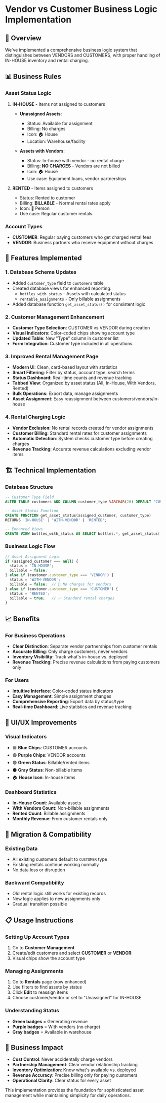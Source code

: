 # Vendor vs Customer Business Logic Implementation

## 🎯 **Overview**

We've implemented a comprehensive business logic system that distinguishes between VENDORS and CUSTOMERS, with proper handling of IN-HOUSE inventory and rental charging.

## 📊 **Business Rules**

### **Asset Status Logic**

1. **IN-HOUSE** - Items not assigned to customers
   - **Unassigned Assets**:
     - Status: Available for assignment
     - Billing: No charges
     - Icon: 🏠 House
     - Location: Warehouse/facility
   
   - **Assets with Vendors**:
     - Status: In-house with vendor - no rental charge
     - Billing: **NO CHARGES** - Vendors are not billed
     - Icon: 🏠 House  
     - Use case: Equipment loans, vendor partnerships

2. **RENTED** - Items assigned to customers
   - Status: Rented to customer
   - Billing: **BILLABLE** - Normal rental rates apply
   - Icon: 👤 Person
   - Use case: Regular customer rentals

### **Account Types**
- **CUSTOMER**: Regular paying customers who get charged rental fees
- **VENDOR**: Business partners who receive equipment without charges

## 🚀 **Features Implemented**

### **1. Database Schema Updates**
- Added `customer_type` field to `customers` table
- Created database views for enhanced reporting:
  - `bottles_with_status` - Assets with calculated status
  - `rentable_assignments` - Only billable assignments
- Added database function `get_asset_status()` for consistent logic

### **2. Customer Management Enhancement**
- **Customer Type Selection**: CUSTOMER vs VENDOR during creation
- **Visual Indicators**: Color-coded chips showing account type
- **Updated Table**: New "Type" column in customer list
- **Form Integration**: Customer type included in all operations

### **3. Improved Rental Management Page**
- **Modern UI**: Clean, card-based layout with statistics
- **Smart Filtering**: Filter by status, account type, search terms
- **Status Dashboard**: Real-time counts and revenue tracking
- **Tabbed View**: Organized by asset status (All, In-House, With Vendors, Rented)
- **Bulk Operations**: Export data, manage assignments
- **Asset Assignment**: Easy reassignment between customers/vendors/in-house

### **4. Rental Charging Logic**
- **Vendor Exclusion**: No rental records created for vendor assignments
- **Customer Billing**: Standard rental rates for customer assignments  
- **Automatic Detection**: System checks customer type before creating charges
- **Revenue Tracking**: Accurate revenue calculations excluding vendor items

## 🏗️ **Technical Implementation**

### **Database Structure**
```sql
-- Customer Type Field
ALTER TABLE customers ADD COLUMN customer_type VARCHAR(20) DEFAULT 'CUSTOMER';

-- Asset Status Function  
CREATE FUNCTION get_asset_status(assigned_customer, customer_type) 
RETURNS 'IN-HOUSE' | 'WITH-VENDOR' | 'RENTED';

-- Enhanced Views
CREATE VIEW bottles_with_status AS SELECT bottles.*, get_asset_status(...);
```

### **Business Logic Flow**
```javascript
// Asset Assignment Logic
if (assigned_customer === null) {
  status = 'IN-HOUSE';
  billable = false;
} else if (customer.customer_type === 'VENDOR') {
  status = 'WITH-VENDOR'; 
  billable = false;  // 🚫 No charges for vendors
} else if (customer.customer_type === 'CUSTOMER') {
  status = 'RENTED';
  billable = true;   // ✅ Standard rental charges
}
```

## 📈 **Benefits**

### **For Business Operations**
- **Clear Distinction**: Separate vendor partnerships from customer rentals
- **Accurate Billing**: Only charge customers, never vendors
- **Inventory Visibility**: Track what's in-house vs. deployed
- **Revenue Tracking**: Precise revenue calculations from paying customers only

### **For Users**
- **Intuitive Interface**: Color-coded status indicators
- **Easy Management**: Simple assignment changes
- **Comprehensive Reporting**: Export data by status/type
- **Real-time Dashboard**: Live statistics and revenue tracking

## 🎨 **UI/UX Improvements**

### **Visual Indicators**
- 🟦 **Blue Chips**: CUSTOMER accounts
- 🟣 **Purple Chips**: VENDOR accounts  
- 🟢 **Green Status**: Billable/rented items
- ⚫ **Gray Status**: Non-billable items
- 🏠 **House Icon**: In-house items

### **Dashboard Statistics**
- **In-House Count**: Available assets
- **With Vendors Count**: Non-billable assignments
- **Rented Count**: Billable assignments  
- **Monthly Revenue**: From customer rentals only

## 🔄 **Migration & Compatibility**

### **Existing Data**
- All existing customers default to `CUSTOMER` type
- Existing rentals continue working normally
- No data loss or disruption

### **Backward Compatibility**
- Old rental logic still works for existing records
- New logic applies to new assignments only
- Gradual transition possible

## 📋 **Usage Instructions**

### **Setting Up Account Types**
1. Go to **Customer Management**
2. Create/edit customers and select **CUSTOMER** or **VENDOR**
3. Visual chips show the account type

### **Managing Assignments**
1. Go to **Rentals** page (now enhanced)
2. Use filters to find assets by status
3. Click **Edit** to reassign items
4. Choose customer/vendor or set to "Unassigned" for IN-HOUSE

### **Understanding Status**
- **Green badges** = Generating revenue
- **Purple badges** = With vendors (no charge)
- **Gray badges** = Available in warehouse

## 🎯 **Business Impact**

- **Cost Control**: Never accidentally charge vendors
- **Partnership Management**: Clear vendor relationship tracking  
- **Inventory Optimization**: Know what's available vs. deployed
- **Revenue Accuracy**: Precise billing only for paying customers
- **Operational Clarity**: Clear status for every asset

This implementation provides the foundation for sophisticated asset management while maintaining simplicity for daily operations.
